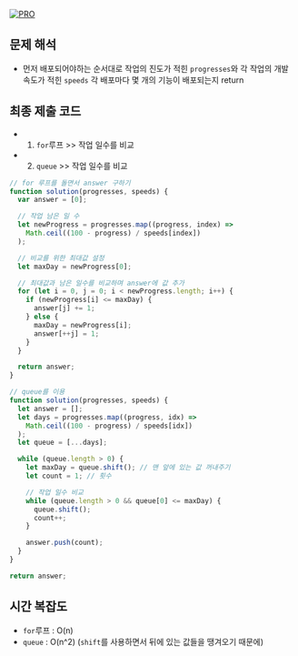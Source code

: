 [![PRO]][Link]

## 문제 해석

- 먼저 배포되어야하는 순서대로 작업의 진도가 적힌 `progresses`와 각 작업의 개발 속도가 적힌 `speeds` 각 배포마다 몇 개의 기능이 배포되는지 return

## 최종 제출 코드

- 1. `for`루프 >> 작업 일수를 비교
- 2. `queue` >> 작업 일수를 비교

```js
// for 루프를 돌면서 answer 구하기
function solution(progresses, speeds) {
  var answer = [0];

  // 작업 남은 일 수
  let newProgress = progresses.map((progress, index) =>
    Math.ceil((100 - progress) / speeds[index])
  );

  // 비교를 위한 최대값 설정
  let maxDay = newProgress[0];

  // 최대값과 남은 일수를 비교하며 answer에 값 추가
  for (let i = 0, j = 0; i < newProgress.length; i++) {
    if (newProgress[i] <= maxDay) {
      answer[j] += 1;
    } else {
      maxDay = newProgress[i];
      answer[++j] = 1;
    }
  }

  return answer;
}

// queue를 이용
function solution(progresses, speeds) {
  let answer = [];
  let days = progresses.map((progress, idx) =>
    Math.ceil((100 - progress) / speeds[idx])
  );
  let queue = [...days];

  while (queue.length > 0) {
    let maxDay = queue.shift(); // 맨 앞에 있는 값 꺼내주기
    let count = 1; // 횟수

    // 작업 일수 비교
    while (queue.length > 0 && queue[0] <= maxDay) {
      queue.shift();
      count++;
    }

    answer.push(count);
  }
}

return answer;
```

## 시간 복잡도

- `for`루프 : O(n)
- `queue` : O(n^2) (`shift`를 사용하면서 뒤에 있는 값들을 땡겨오기 때문에)

<!---------------------------------------------------------------------------->

[PRO]: https://github.com/GoSSaChin/algorithm-js/assets/107768516/67c43b52-bc3f-4571-a249-5519021afbb0
[Link]: https://school.programmers.co.kr/learn/courses/30/lessons/42586
